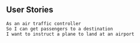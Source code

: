 User Stories
----
```
As an air traffic controller
So I can get passengers to a destination
I want to instruct a plane to land at an airport
```
